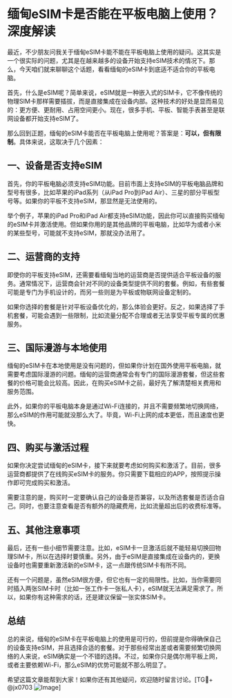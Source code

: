 # 缅甸eSIM卡是否能在平板电脑上使用？深度解读

最近，不少朋友问我关于缅甸eSIM卡能不能在平板电脑上使用的疑问。这其实是一个很实际的问题，尤其是在越来越多的设备开始支持eSIM技术的情况下。那么，今天咱们就来聊聊这个话题，看看缅甸的eSIM卡到底适不适合你的平板电脑。

首先，什么是eSIM呢？简单来说，eSIM就是一种嵌入式的SIM卡，它不像传统的物理SIM卡那样需要插拔，而是直接集成在设备内部。这种技术的好处是显而易见的：更方便、更耐用、占用空间更小。现在，很多手机、平板、智能手表甚至是联网设备都开始支持eSIM了。

那么回到正题，缅甸的eSIM卡能否在平板电脑上使用呢？答案是：**可以，但有限制**。具体来说，这取决于几个因素：

## 一、设备是否支持eSIM

首先，你的平板电脑必须支持eSIM功能。目前市面上支持eSIM的平板电脑品牌和型号有很多，比如苹果的iPad系列（从iPad Pro到iPad Air）、三星的部分平板型号等。如果你的平板不支持eSIM，那显然是无法使用的。

举个例子，苹果的iPad Pro和iPad Air都支持eSIM功能，因此你可以直接购买缅甸的eSIM卡并激活使用。但如果你用的是其他品牌的平板电脑，比如华为或者小米的某些型号，可能就不支持eSIM，那就没办法用了。

## 二、运营商的支持

即使你的平板支持eSIM，还需要看缅甸当地的运营商是否提供适合平板设备的服务。通常情况下，运营商会针对不同的设备类型提供不同的套餐。例如，有些套餐可能是专门为手机设计的，而另一些则是为平板或物联网设备定制的。

如果你选择的套餐是针对平板设备优化的，那么体验会更好。反之，如果选择了手机套餐，可能会遇到一些限制，比如流量分配不合理或者无法享受平板专属的优惠服务。

## 三、国际漫游与本地使用

缅甸的eSIM卡在本地使用是没有问题的，但如果你计划在国外使用平板电脑，就需要考虑国际漫游的问题。缅甸的运营商通常会有专门的国际漫游套餐，但这些套餐的价格可能会比较高。因此，在购买eSIM卡之前，最好先了解清楚相关费用和服务范围。

此外，如果你的平板电脑本身是通过Wi-Fi连接的，并且不需要频繁地切换网络，那么eSIM的作用可能就没那么大了。毕竟，Wi-Fi上网的成本更低，而且速度也更快。

## 四、购买与激活过程

如果你决定尝试缅甸的eSIM卡，接下来就要考虑如何购买和激活了。目前，很多运营商都提供了在线购买eSIM卡的服务。你只需要下载相应的APP，按照提示操作即可完成购买和激活。

需要注意的是，购买时一定要确认自己的设备是否兼容，以及所选套餐是否适合自己。同时，也要注意查看是否有额外的隐藏费用，比如流量超出后的收费标准等。

## 五、其他注意事项

最后，还有一些小细节需要注意。比如，eSIM卡一旦激活后就不能轻易切换回物理SIM卡，所以在选择时要慎重。另外，由于eSIM是直接集成在设备内的，更换设备时也需要重新激活新的eSIM卡，这一点跟传统SIM卡有所不同。

还有一个问题是，虽然eSIM很方便，但它也有一定的局限性。比如，当你需要同时插入两张SIM卡时（比如一张工作卡一张私人卡），eSIM就无法满足需求了。所以，如果你有这种需求的话，还是建议保留一张实体SIM卡。

## 总结

总的来说，缅甸的eSIM卡在平板电脑上的使用是可行的，但前提是你得确保自己的设备支持eSIM，并且选择合适的套餐。对于那些经常出差或者需要频繁切换网络的人来说，eSIM确实是一个不错的选择。不过，如果你只是偶尔用平板上网，或者主要依赖Wi-Fi，那么eSIM的优势可能就不那么明显了。

希望这篇文章能帮到大家！如果你还有其他疑问，欢迎随时留言讨论。[TG💪+ @jx0703 ![Image](https://github.com/user-attachments/assets/dbca1d08-cadb-493c-b0ec-ad6f7a83f270)]